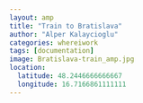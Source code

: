 ```yaml
---
layout: amp
title: "Train to Bratislava"
author: "Alper Kalaycioglu"
categories: whereiwork
tags: [documentation]
image: Bratislava-train_amp.jpg
location:
  latitude: 48.2446666666667
  longitude: 16.7166861111111
---
```

